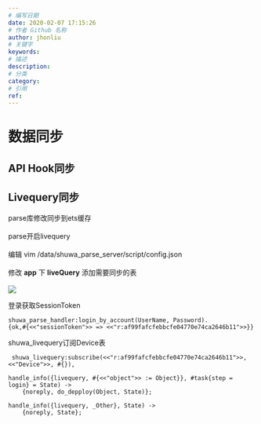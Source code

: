```yaml
---
# 编写日期
date: 2020-02-07 17:15:26
# 作者 Github 名称
author: jhonliu
# 关键字
keywords:
# 描述
description:
# 分类
category: 
# 引用
ref:
---
```


# 数据同步

## API Hook同步

## Livequery同步
parse库修改同步到ets缓存 <br/>	
parse开启livequery<br/>	
编辑
vim /data/shuwa_parse_server/script/config.json <br/>	
修改 **app** 下 **liveQuery** 添加需要同步的表 <br/>	
![](http://dgiot-1253666439.cos.ap-shanghai-fsi.myqcloud.com/shuwa_tech/zh/blog/study/parse/livequery_config.png)

登录获取SessionToken
```
shuwa_parse_handler:login_by_account(UserName, Password).
{ok,#{<<"sessionToken">> => <<"r:af99fafcfebbcfe04770e74ca2646b11">>}}
```
shuwa_livequery订阅Device表
```
 shuwa_livequery:subscribe(<<"r:af99fafcfebbcfe04770e74ca2646b11">>, <<"Device">>, #{}),
```

```
handle_info({livequery, #{<<"object">> := Object}}, #task{step = login} = State) ->
    {noreply, do_depploy(Object, State)};

handle_info({livequery, _Other}, State) ->
    {noreply, State};
```
